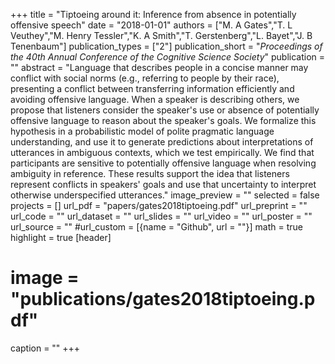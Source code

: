 +++
title = "Tiptoeing around it: Inference from absence in potentially offensive speech"
date = "2018-01-01"
authors = ["M. A Gates","T. L Veuthey","M. Henry Tessler","K. A Smith","T. Gerstenberg","L. Bayet","J. B Tenenbaum"]
publication_types = ["2"]
publication_short = "_Proceedings of the 40th Annual Conference of the Cognitive Science Society_"
publication = ""
abstract = "Language that describes people in a concise manner may conflict with social norms (e.g., referring to people by their race), presenting a conflict between transferring information efficiently and avoiding offensive language. When a speaker is describing others, we propose that listeners consider the speaker's use or absence of potentially offensive language to reason about the speaker's goals. We formalize this hypothesis in a probabilistic model of polite pragmatic language understanding, and use it to generate predictions about interpretations of utterances in ambiguous contexts, which we test empirically. We find that participants are sensitive to potentially offensive language when resolving ambiguity in reference. These results support the idea that listeners represent conflicts in speakers' goals and use that uncertainty to interpret otherwise underspecified utterances."
image_preview = ""
selected = false
projects = []
url_pdf = "papers/gates2018tiptoeing.pdf"
url_preprint = ""
url_code = ""
url_dataset = ""
url_slides = ""
url_video = ""
url_poster = ""
url_source = ""
#url_custom = [{name = "Github", url = ""}]
math = true
highlight = true
[header]
# image = "publications/gates2018tiptoeing.pdf"
caption = ""
+++

